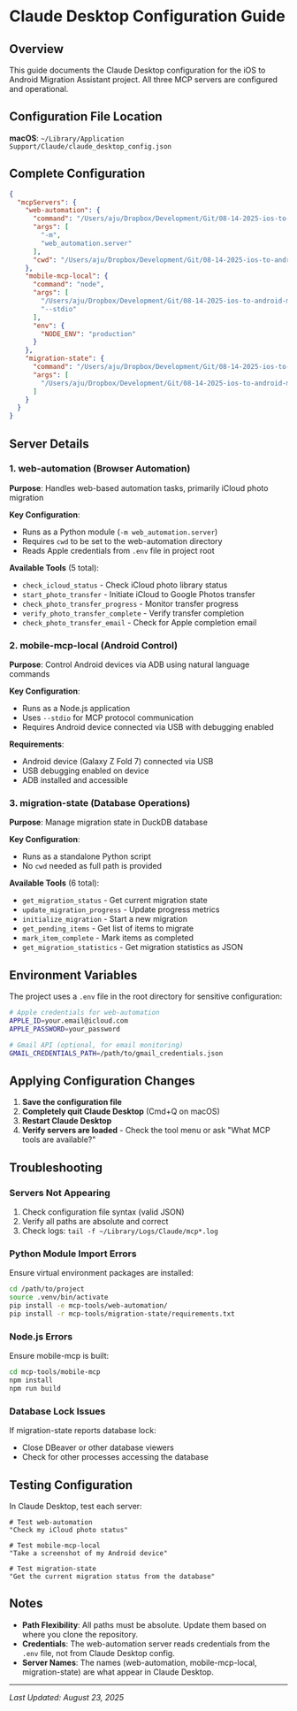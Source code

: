 # Claude Desktop Configuration Guide

## Overview

This guide documents the Claude Desktop configuration for the iOS to Android Migration Assistant project. All three MCP servers are configured and operational.

## Configuration File Location

**macOS**: `~/Library/Application Support/Claude/claude_desktop_config.json`

## Complete Configuration

```json
{
  "mcpServers": {
    "web-automation": {
      "command": "/Users/aju/Dropbox/Development/Git/08-14-2025-ios-to-android-migration-agent-take-2/ios-to-android-migration-assitant-agent/.venv/bin/python",
      "args": [
        "-m",
        "web_automation.server"
      ],
      "cwd": "/Users/aju/Dropbox/Development/Git/08-14-2025-ios-to-android-migration-agent-take-2/ios-to-android-migration-assitant-agent/mcp-tools/web-automation"
    },
    "mobile-mcp-local": {
      "command": "node",
      "args": [
        "/Users/aju/Dropbox/Development/Git/08-14-2025-ios-to-android-migration-agent-take-2/ios-to-android-migration-assitant-agent/mcp-tools/mobile-mcp/lib/index.js",
        "--stdio"
      ],
      "env": {
        "NODE_ENV": "production"
      }
    },
    "migration-state": {
      "command": "/Users/aju/Dropbox/Development/Git/08-14-2025-ios-to-android-migration-agent-take-2/ios-to-android-migration-assitant-agent/.venv/bin/python",
      "args": [
        "/Users/aju/Dropbox/Development/Git/08-14-2025-ios-to-android-migration-agent-take-2/ios-to-android-migration-assitant-agent/mcp-tools/migration-state/server.py"
      ]
    }
  }
}
```

## Server Details

### 1. web-automation (Browser Automation)

**Purpose**: Handles web-based automation tasks, primarily iCloud photo migration

**Key Configuration**:
- Runs as a Python module (`-m web_automation.server`)
- Requires `cwd` to be set to the web-automation directory
- Reads Apple credentials from `.env` file in project root

**Available Tools** (5 total):
- `check_icloud_status` - Check iCloud photo library status
- `start_photo_transfer` - Initiate iCloud to Google Photos transfer
- `check_photo_transfer_progress` - Monitor transfer progress
- `verify_photo_transfer_complete` - Verify transfer completion
- `check_photo_transfer_email` - Check for Apple completion email

### 2. mobile-mcp-local (Android Control)

**Purpose**: Control Android devices via ADB using natural language commands

**Key Configuration**:
- Runs as a Node.js application
- Uses `--stdio` for MCP protocol communication
- Requires Android device connected via USB with debugging enabled

**Requirements**:
- Android device (Galaxy Z Fold 7) connected via USB
- USB debugging enabled on device
- ADB installed and accessible

### 3. migration-state (Database Operations)

**Purpose**: Manage migration state in DuckDB database

**Key Configuration**:
- Runs as a standalone Python script
- No `cwd` needed as full path is provided

**Available Tools** (6 total):
- `get_migration_status` - Get current migration state
- `update_migration_progress` - Update progress metrics
- `initialize_migration` - Start a new migration
- `get_pending_items` - Get list of items to migrate
- `mark_item_complete` - Mark items as completed
- `get_migration_statistics` - Get migration statistics as JSON

## Environment Variables

The project uses a `.env` file in the root directory for sensitive configuration:

```bash
# Apple credentials for web-automation
APPLE_ID=your.email@icloud.com
APPLE_PASSWORD=your_password

# Gmail API (optional, for email monitoring)
GMAIL_CREDENTIALS_PATH=/path/to/gmail_credentials.json
```

## Applying Configuration Changes

1. **Save the configuration file**
2. **Completely quit Claude Desktop** (Cmd+Q on macOS)
3. **Restart Claude Desktop**
4. **Verify servers are loaded** - Check the tool menu or ask "What MCP tools are available?"

## Troubleshooting

### Servers Not Appearing

1. Check configuration file syntax (valid JSON)
2. Verify all paths are absolute and correct
3. Check logs: `tail -f ~/Library/Logs/Claude/mcp*.log`

### Python Module Import Errors

Ensure virtual environment packages are installed:
```bash
cd /path/to/project
source .venv/bin/activate
pip install -e mcp-tools/web-automation/
pip install -r mcp-tools/migration-state/requirements.txt
```

### Node.js Errors

Ensure mobile-mcp is built:
```bash
cd mcp-tools/mobile-mcp
npm install
npm run build
```

### Database Lock Issues

If migration-state reports database lock:
- Close DBeaver or other database viewers
- Check for other processes accessing the database

## Testing Configuration

In Claude Desktop, test each server:

```
# Test web-automation
"Check my iCloud photo status"

# Test mobile-mcp-local
"Take a screenshot of my Android device"

# Test migration-state
"Get the current migration status from the database"
```

## Notes

- **Path Flexibility**: All paths must be absolute. Update them based on where you clone the repository.
- **Credentials**: The web-automation server reads credentials from the `.env` file, not from Claude Desktop config.
- **Server Names**: The names (web-automation, mobile-mcp-local, migration-state) are what appear in Claude Desktop.

---

*Last Updated: August 23, 2025*